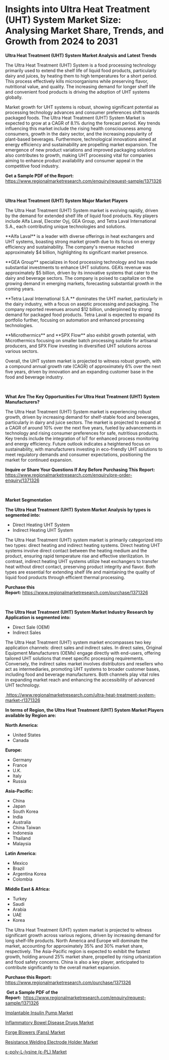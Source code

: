 <p><h1>Insights into Ultra Heat Treatment (UHT) System Market Size: Analysing Market Share, Trends, and Growth from 2024 to 2031</h1></p><p><strong>Ultra Heat Treatment (UHT) System Market Analysis and Latest Trends</strong></p>
<p><p>The Ultra Heat Treatment (UHT) System is a food processing technology primarily used to extend the shelf life of liquid food products, particularly dairy and juices, by heating them to high temperatures for a short period. This process effectively kills microorganisms while preserving flavor, nutritional value, and quality. The increasing demand for longer shelf life and convenient food products is driving the adoption of UHT systems globally.</p><p>Market growth for UHT systems is robust, showing significant potential as processing technology advances and consumer preferences shift towards packaged foods. The Ultra Heat Treatment (UHT) System Market is expected to grow at a CAGR of 8.1% during the forecast period. Key trends influencing this market include the rising health consciousness among consumers, growth in the dairy sector, and the increasing popularity of plant-based beverages. Furthermore, technological innovations aimed at energy efficiency and sustainability are propelling market expansion. The emergence of new product variations and improved packaging solutions also contributes to growth, making UHT processing vital for companies aiming to enhance product availability and consumer appeal in the competitive food industry.</p></p>
<p><strong>Get a Sample PDF of the Report:&nbsp;</strong> <a href="https://www.regionalmarketresearch.com/enquiry/request-sample/1371326">https://www.regionalmarketresearch.com/enquiry/request-sample/1371326</a></p>
<p>&nbsp;</p>
<p><strong>Ultra Heat Treatment (UHT) System Major Market Players</strong></p>
<p><p>The Ultra Heat Treatment (UHT) System market is evolving rapidly, driven by the demand for extended shelf life of liquid food products. Key players include Alfa Laval, Elecster Oyj, GEA Group, and Tetra Laval International S.A., each contributing unique technologies and solutions.</p><p>**Alfa Laval** is a leader with diverse offerings in heat exchangers and UHT systems, boasting strong market growth due to its focus on energy efficiency and sustainability. The company's revenue reached approximately $4 billion, highlighting its significant market presence.</p><p>**GEA Group** specializes in food processing technology and has made substantial investments to enhance UHT solutions. GEA’s revenue was approximately $5 billion, driven by its innovative systems that cater to the dairy and beverage sectors. The company is poised to capitalize on the growing demand in emerging markets, forecasting substantial growth in the coming years.</p><p>**Tetra Laval International S.A.** dominates the UHT market, particularly in the dairy industry, with a focus on aseptic processing and packaging. The company reported revenues around $12 billion, underpinned by strong demand for packaged food products. Tetra Laval is expected to expand its portfolio further, focusing on automation and enhanced processing technologies.</p><p>**Microthermics** and **SPX Flow** also exhibit growth potential, with Microthermics focusing on smaller batch processing suitable for artisanal producers, and SPX Flow investing in diversified UHT solutions across various sectors.</p><p>Overall, the UHT system market is projected to witness robust growth, with a compound annual growth rate (CAGR) of approximately 6% over the next five years, driven by innovation and an expanding customer base in the food and beverage industry.</p></p>
<p>&nbsp;</p>
<p><strong>What Are The Key Opportunities For Ultra Heat Treatment (UHT) System Manufacturers?</strong></p>
<p><p>The Ultra Heat Treatment (UHT) System market is experiencing robust growth, driven by increasing demand for shelf-stable food and beverages, particularly in dairy and juice sectors. The market is projected to expand at a CAGR of around 10% over the next five years, fueled by advancements in technology and rising consumer preferences for safe, nutritious products. Key trends include the integration of IoT for enhanced process monitoring and energy efficiency. Future outlook indicates a heightened focus on sustainability, with manufacturers investing in eco-friendly UHT solutions to meet regulatory demands and consumer expectations, positioning the market for continued expansion.</p></p>
<p><strong>Inquire or Share Your Questions If Any Before Purchasing This Report:</strong> <a href="https://www.regionalmarketresearch.com/enquiry/pre-order-enquiry/1371326">https://www.regionalmarketresearch.com/enquiry/pre-order-enquiry/1371326</a></p>
<p>&nbsp;</p>
<p><strong>Market Segmentation</strong></p>
<p><strong>The Ultra Heat Treatment (UHT) System Market Analysis by types is segmented into:</strong></p>
<p><ul><li>Direct Heating UHT System</li><li>Indirect Heating UHT System</li></ul></p>
<p><p>The Ultra Heat Treatment (UHT) system market is primarily categorized into two types: direct heating and indirect heating systems. Direct heating UHT systems involve direct contact between the heating medium and the product, ensuring rapid temperature rise and effective sterilization. In contrast, indirect heating UHT systems utilize heat exchangers to transfer heat without direct contact, preserving product integrity and flavor. Both types are essential for extending shelf life and maintaining the quality of liquid food products through efficient thermal processing.</p></p>
<p><strong>Purchase this Report:&nbsp;</strong><a href="https://www.regionalmarketresearch.com/purchase/1371326">https://www.regionalmarketresearch.com/purchase/1371326</a></p>
<p>&nbsp;</p>
<p><strong>The Ultra Heat Treatment (UHT) System Market Industry Research by Application is segmented into:</strong></p>
<p><ul><li>Direct Sale (OEM)</li><li>Indirect Sales</li></ul></p>
<p><p>The Ultra Heat Treatment (UHT) system market encompasses two key application channels: direct sales and indirect sales. In direct sales, Original Equipment Manufacturers (OEMs) engage directly with end-users, offering tailored UHT solutions that meet specific processing requirements. Conversely, the indirect sales market involves distributors and resellers who act as intermediaries, promoting UHT systems to broader customer bases, including food and beverage manufacturers. Both channels play vital roles in expanding market reach and enhancing the accessibility of advanced UHT technology.</p></p>
<p><a href="https://www.regionalmarketresearch.com/ultra-heat-treatment-system-market-r1371326">&nbsp;https://www.regionalmarketresearch.com/ultra-heat-treatment-system-market-r1371326</a></p>
<p><strong>In terms of Region, the Ultra Heat Treatment (UHT) System Market Players available by Region are:</strong></p>
<p>
    <p> <strong> North America: </strong>
        <ul>
            <li>United States</li>
            <li>Canada</li>
        </ul>
        </p> 
    <p> <strong> Europe: </strong>
        <ul>
            <li>Germany</li>
            <li>France</li>
            <li>U.K.</li>
            <li>Italy</li>
            <li>Russia</li>
        </ul>
        </p> 
    <p> <strong> Asia-Pacific: </strong>
        <ul>
            <li>China</li>
            <li>Japan</li>
            <li>South Korea</li>
            <li>India</li>
            <li>Australia</li>
            <li>China Taiwan</li>
            <li>Indonesia</li>
            <li>Thailand</li>
            <li>Malaysia</li>
        </ul>
        </p> 
    <p> <strong> Latin America: </strong>
        <ul>
            <li>Mexico</li>
            <li>Brazil</li>
            <li>Argentina Korea</li>
            <li>Colombia</li>
        </ul>
        </p> 
    <p> <strong> Middle East & Africa: </strong>
        <ul>
            <li>Turkey</li>
            <li>Saudi</li>
            <li>Arabia</li>
            <li>UAE</li>
            <li>Korea</li>
        </ul>
    </p>
    </p>
<p><p>The Ultra Heat Treatment (UHT) system market is projected to witness significant growth across various regions, driven by increasing demand for long shelf-life products. North America and Europe will dominate the market, accounting for approximately 35% and 30% market share, respectively. The Asia-Pacific region is expected to exhibit the fastest growth, holding around 25% market share, propelled by rising urbanization and food safety concerns. China is also a key player, anticipated to contribute significantly to the overall market expansion.</p></p>
<p><strong>Purchase this Report: </strong><a href="https://www.regionalmarketresearch.com/purchase/1371326">https://www.regionalmarketresearch.com/purchase/1371326</a></p>
<p>&nbsp;<strong>Get a Sample PDF of the Report:&nbsp;&nbsp;</strong><a href="https://www.regionalmarketresearch.com/enquiry/request-sample/1371326">https://www.regionalmarketresearch.com/enquiry/request-sample/1371326</a></p>
<p><strong></strong></p>
<p><p><a href="https://www.linkedin.com/pulse/global-implantable-insulin-pump-industry-analysis-share-growth-mrkwc?trackingId=h0vz6FiPS%2FKAp%2BtaJ%2BA3KQ%3D%3D">Implantable Insulin Pump Market</a></p><p><a href="https://www.linkedin.com/pulse/global-inflammatory-bowel-disease-drugs-market-size-expected-mirqf?trackingId=3MApFn%2FaQHm42kDjQs477w%3D%3D">Inflammatory Bowel Disease Drugs Market</a></p><p><a href="https://github.com/RickHolmes3/Market-Research-Report-List-6/blob/main/forge-blowers-fans-market.md">Forge Blowers (Fans) Market</a></p><p><a href="https://medium.com/@aecyiyrl93/future-of-innovation-global-resistance-welding-electrode-holder-market-growth-and-opportunities-2deb8e2348c6?postPublishedType=repub">Resistance Welding Electrode Holder Market</a></p><p><a href="https://issuu.com/reportprime-2/docs/e-poly-l-lysine-e-pl-market-size-20_10844e7715cc2b">ε-poly-L-lysine (ε-PL) Market</a></p></p>